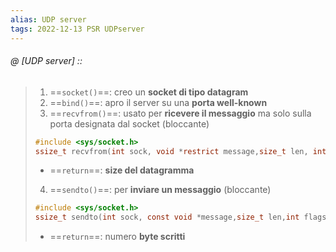 ```yaml
---
alias: UDP server
tags: 2022-12-13 PSR UDPserver
---
```


###### @ [UDP server] ::
> 1. ==`socket()`==: creo un **socket di tipo datagram**
> 2. ==`bind()`==: apro il server su una **porta well-known**
> 3. ==`recvfrom()`==: usato per **ricevere il messaggio** ma solo sulla porta designata dal socket (bloccante)
> 	```c
>	#include <sys/socket.h>  
>	ssize_t recvfrom(int sock, void *restrict message,size_t len, int flags, struct sockaddr *restrict address, socklen_t *restrict address_len);
>	```
>	- ==`return`==: **size del datagramma**
> 4. ==`sendto()`==: per **inviare un messaggio** (bloccante)
> 	```c
>	#include <sys/socket.h>  
>	ssize_t sendto(int sock, const void *message,size_t len,int flags, const struct sockaddr *dest_addr, socklen_t dest_len);
>	```
>	- ==`return`==: numero **byte scritti**